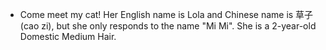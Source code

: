 <!-- - First-prize Academic Scholarship, 2023.

- Freshman Academic Scholarship, 2022.

- Excellent Graduation Project of Jiangsu Province, 2022.

- First-prize Enterprise Scholarship, 2021.

- First-prize Academic Scholarship, 2019. -->

- Come meet my cat! Her English name is Lola and Chinese name is 草子(cao zi), but she only responds to the name "Mi Mi". She is a 2-year-old Domestic Medium Hair. 